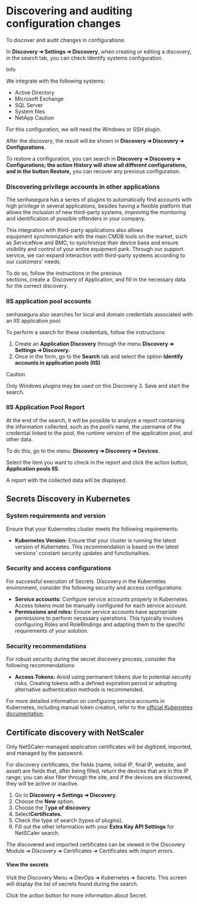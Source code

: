 # Discovering and auditing configuration changes

To discover and audit changes in configurations:

In **Discovery ➔ Settings ➔ Discovery**, when creating or editing a discovery, in the search tab, you can check Identify systems configuration.

Info

We integrate with the following systems:

* Active Directory
* Microsoft Exchange
* SQL Server
* System files
* NetApp
Caution

For this configuration, we will need the Windows or SSH plugin.

After the discovery, the result will be shown in **Discovery ➔ Discovery ➔ Configurations**.

To restore a configuration, you can search in **Discovery ➔ Discovery ➔ Configurations; the action History will show all different configurations, and in the button Restore,** you can recover any previous configuration.

### **Discovering privilege accounts in other applications**

The senhasegura has a series of plugins to automatically find accounts with high privilege in several applications, besides having a flexible platform that allows the inclusion of new third\-party systems, improving the monitoring and identification of possible offenders in your company.

This integration with third\-party applications also allows equipment synchronization with the main CMDB tools on the market, such as ServiceNow and BMC, to synchronize their device base and ensure visibility and control of your entire equipment park. Through our support service, we can expand interaction with third\-party systems according to our customers' needs.

To do so, follow the instructions in the previous sections, create a  Discovery of Application, and fill in the necessary data for the correct discovery.

### **IIS application pool accounts**

senhasegura also searches for local and domain credentials associated with an IIS application pool.

To perform a search for these credentials, follow the instructions:

1. Create an **Application Discovery** through the menu **Discovery ➔ Settings ➔ Discovery.**
2. Once in the form, go to the **Search** tab and select the option **Identify accounts in application pools (IIS)**

Caution

Only Windows plugins may be used on this Discovery
3. Save and start the search.

### **IIS Application Pool Report**

At the end of the search, it will be possible to analyze a report containing the information collected, such as the pool’s name, the username of the credential linked to the pool, the runtime version of the application pool, and other data.

To do this, go to the menu: **Discovery ➔ Discovery ➔ Devices**.

Select the item you want to check in the report and click the action button, **Application pools IIS**.

A report with the collected data will be displayed.

## Secrets Discovery in Kubernetes

### System requirements and version

Ensure that your Kubernetes cluster meets the following requirements:

* **Kubernetes Version:** Ensure that your cluster is running the latest version of Kubernetes. This recommendation is based on the latest versions' constant security updates and functionalities.

### Security and access configurations

For successful execution of Secrets  Discovery in the Kubernetes environment, consider the following security and access configurations:

* **Service accounts:** Configure service accounts properly in Kubernetes. Access tokens must be manually configured for each service account.
* **Permissions and roles:** Ensure service accounts have appropriate permissions to perform necessary operations. This typically involves configuring Roles and RoleBindings and adapting them to the specific requirements of your solution.

### Security recommendations

For robust security during the secret discovery process, consider the following recommendations:

* **Access Tokens:** Avoid using permanent tokens due to potential security risks. Creating tokens with a defined expiration period or adopting alternative authentication methods is recommended.

For more detailed information on configuring service accounts in Kubernetes, including manual token creation, refer to the [official Kubernetes documentation](https://kubernetes.io/docs/tasks/configure-pod-container/configure-service-account/).

## Certificate discovery with NetScaler

Only NetSCaler\-managed application certificates will be digitized, imported, and managed by the password.

For discovery certificates, the fields (name, initial IP, final IP, website, and asset) are fields that, after being filled, return the devices that are in this IP range; you can also filter through the site, and if the devices are discovered, they will be active or inactive.

1. Go to **Discovery ➔ Settings ➔ Discovery**.
2. Choose the **New** option.
3. Choose the T**ype of discovery**.
4. Select**Certificates.**
5. Check the type of search (types of plugins).
6. Fill out the other information with your **Extra Key API Settings** for NetSCaler search.

The discovered and imported certificates can be viewed in the Discovery Module ➔ Discovery ➔ Certificates ➔ Certificates with import errors.

#### View the secrets

Visit the Discovery Menu ➔ DevOps ➔ Kubernetes ➔ Secrets. This screen will display the list of secrets found during the search.

Click the action button for more information about Secret.

